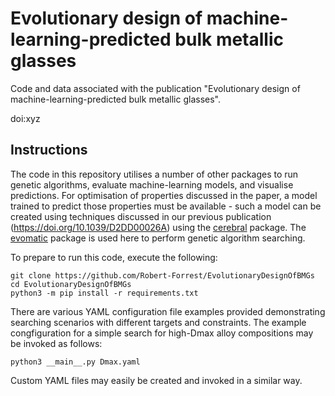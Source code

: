 # Evolutionary design of machine-learning-predicted bulk metallic glasses

Code and data associated with the publication "Evolutionary design of
machine-learning-predicted bulk metallic glasses".

doi:xyz

## Instructions

The code in this repository utilises a number of other packages to run genetic
algorithms, evaluate machine-learning models, and visualise predictions. For
optimisation of properties discussed in the paper, a model trained to predict
those properties must be available - such a model can be created using
techniques discussed in our previous publication
(https://doi.org/10.1039/D2DD00026A) using the
[cerebral](https://github.com/Robert-Forrest/cerebral) package. The
[evomatic](https://github.com/Robert-Forrest/evomatic) package is used here to
perform genetic algorithm searching.

To prepare to run this code, execute the following:

```
git clone https://github.com/Robert-Forrest/EvolutionaryDesignOfBMGs
cd EvolutionaryDesignOfBMGs
python3 -m pip install -r requirements.txt
```

There are various YAML configuration file examples provided demonstrating
searching scenarios with different targets and constraints. The example
congfiguration for a simple search for high-Dmax alloy compositions may be
invoked as follows:

```
python3 __main__.py Dmax.yaml
```

Custom YAML files may easily be created and invoked in a similar way. 

